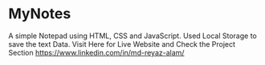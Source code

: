 # MyNotes
A simple Notepad using HTML, CSS and JavaScript.
Used Local Storage to save the text Data.
Visit Here for Live Website and Check the Project Section https://www.linkedin.com/in/md-reyaz-alam/
